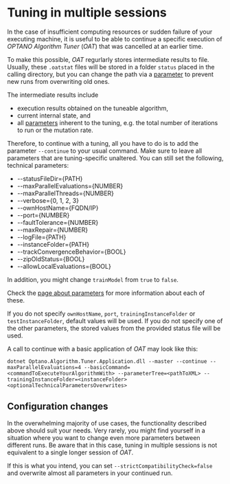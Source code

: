# Tuning in multiple sessions

In the case of insufficient computing resources or sudden failure of your executing machine, it is useful to be able to continue a specific execution of *OPTANO Algorithm Tuner* (*OAT*) that was cancelled at an earlier time.

To make this possible, *OAT* regurlarly stores intermediate results to file. Usually, these `.oatstat` files will be stored in a folder `status` placed in the calling directory, but you can change the path via a [parameter](parameters.md) to prevent new runs from overwriting old ones.

The intermediate results include

- execution results obtained on the tuneable algorithm,
- current internal state, and
- all [parameters](parameters.md) inherent to the tuning, e.g. the total number of iterations to run or the mutation rate.

Therefore, to continue with a tuning, all you have to do is to add the parameter `--continue` to your usual command. Make sure to leave all parameters that are tuning-specific unaltered. You can still set the following, technical parameters:

- --statusFileDir={PATH}
- --maxParallelEvaluations={NUMBER}
- --maxParallelThreads={NUMBER}
- --verbose={0, 1, 2, 3} 
- --ownHostName={FQDN/IP}
- --port={NUMBER} 
- --faultTolerance={NUMBER} 
- --maxRepair={NUMBER} 
- --logFile={PATH}
- --instanceFolder={PATH}
- --trackConvergenceBehavior={BOOL}
- --zipOldStatus={BOOL}
- --allowLocalEvaluations={BOOL}

In addition, you might change `trainModel` from `true` to `false`.

Check the [page about parameters](parameters.md) for more information about each of these.

If you do not specify `ownHostName`, `port`, `trainingInstanceFolder` or `testInstanceFolder`, default values will be used. If you do not specify one of the other parameters, the stored values from the provided status file will be used.

A call to continue with a basic application of *OAT* may look like this:

	dotnet Optano.Algorithm.Tuner.Application.dll --master --continue --maxParallelEvaluations=4 --basicCommand=<commandToExecuteYourAlgorithmWith> --parameterTree=<pathToXML> --trainingInstanceFolder=<instanceFolder> <optionalTechnicalParametersOverwrites>

## Configuration changes

In the overwhelming majority of use cases, the functionality described above should suit your needs. Very rarely, you might find yourself in a situation where you want to change even more parameters between different runs. Be aware that in this case, tuning in multiple sessions is not equivalent to a single longer session of *OAT*.

If this is what you intend, you can set `--strictCompatibilityCheck=false` and overwrite almost all parameters in your continued run.
